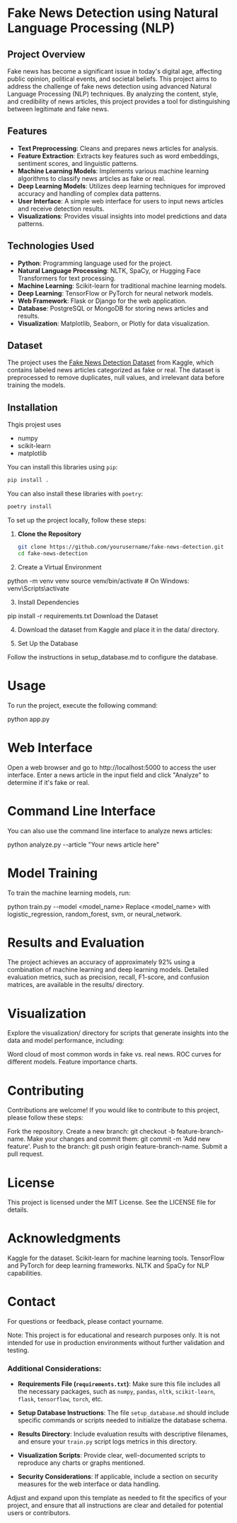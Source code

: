 # Fake News Detection using Natural Language Processing (NLP)

## Project Overview

Fake news has become a significant issue in today's digital age, affecting public opinion, political events, and societal beliefs. This project aims to address the challenge of fake news detection using advanced Natural Language Processing (NLP) techniques. By analyzing the content, style, and credibility of news articles, this project provides a tool for distinguishing between legitimate and fake news.

## Features

- **Text Preprocessing**: Cleans and prepares news articles for analysis.
- **Feature Extraction**: Extracts key features such as word embeddings, sentiment scores, and linguistic patterns.
- **Machine Learning Models**: Implements various machine learning algorithms to classify news articles as fake or real.
- **Deep Learning Models**: Utilizes deep learning techniques for improved accuracy and handling of complex data patterns.
- **User Interface**: A simple web interface for users to input news articles and receive detection results.
- **Visualizations**: Provides visual insights into model predictions and data patterns.

## Technologies Used

- **Python**: Programming language used for the project.
- **Natural Language Processing**: NLTK, SpaCy, or Hugging Face Transformers for text processing.
- **Machine Learning**: Scikit-learn for traditional machine learning models.
- **Deep Learning**: TensorFlow or PyTorch for neural network models.
- **Web Framework**: Flask or Django for the web application.
- **Database**: PostgreSQL or MongoDB for storing news articles and results.
- **Visualization**: Matplotlib, Seaborn, or Plotly for data visualization.

## Dataset

The project uses the [Fake News Detection Dataset](https://www.kaggle.com/clmentbisaillon/fake-and-real-news-dataset) from Kaggle, which contains labeled news articles categorized as fake or real. The dataset is preprocessed to remove duplicates, null values, and irrelevant data before training the models.

## Installation

Thgis projest uses
- numpy
- scikit-learn
- matplotlib

You can install this libraries using `pip`:

   ```bash
   pip install .
   ```

   You can also install these libraries with `poetry`:
   
   ```bash
   poetry install
   ```

To set up the project locally, follow these steps:

1. **Clone the Repository**

   ```bash
   git clone https://github.com/yourusername/fake-news-detection.git
   cd fake-news-detection

2. Create a Virtual Environment

python -m venv venv
source venv/bin/activate   # On Windows: venv\Scripts\activate

3. Install Dependencies

pip install -r requirements.txt
Download the Dataset

4. Download the dataset from Kaggle and place it in the data/ directory.

5. Set Up the Database

Follow the instructions in setup_database.md to configure the database.

# Usage
To run the project, execute the following command:

python app.py
# Web Interface
Open a web browser and go to http://localhost:5000 to access the user interface.
Enter a news article in the input field and click "Analyze" to determine if it's fake or real.

# Command Line Interface
You can also use the command line interface to analyze news articles:

python analyze.py --article "Your news article here"

# Model Training
To train the machine learning models, run:


python train.py --model <model_name>
Replace <model_name> with logistic_regression, random_forest, svm, or neural_network.

# Results and Evaluation
The project achieves an accuracy of approximately 92% using a combination of machine learning and deep learning models. Detailed evaluation metrics, such as precision, recall, F1-score, and confusion matrices, are available in the results/ directory.

# Visualization
Explore the visualization/ directory for scripts that generate insights into the data and model performance, including:

Word cloud of most common words in fake vs. real news.
ROC curves for different models.
Feature importance charts.

# Contributing
Contributions are welcome! If you would like to contribute to this project, please follow these steps:

Fork the repository.
Create a new branch: git checkout -b feature-branch-name.
Make your changes and commit them: git commit -m 'Add new feature'.
Push to the branch: git push origin feature-branch-name.
Submit a pull request.

# License
This project is licensed under the MIT License. See the LICENSE file for details.

# Acknowledgments
Kaggle for the dataset.
Scikit-learn for machine learning tools.
TensorFlow and PyTorch for deep learning frameworks.
NLTK and SpaCy for NLP capabilities.

# Contact
For questions or feedback, please contact yourname.

Note: This project is for educational and research purposes only. It is not intended for use in production environments without further validation and testing.


### Additional Considerations:

- **Requirements File (`requirements.txt`)**: Make sure this file includes all the necessary packages, such as `numpy`, `pandas`, `nltk`, `scikit-learn`, `flask`, `tensorflow`, `torch`, etc.
  
- **Setup Database Instructions**: The file `setup_database.md` should include specific commands or scripts needed to initialize the database schema.

- **Results Directory**: Include evaluation results with descriptive filenames, and ensure your `train.py` script logs metrics in this directory.

- **Visualization Scripts**: Provide clear, well-documented scripts to reproduce any charts or graphs mentioned.

- **Security Considerations**: If applicable, include a section on security measures for the web interface or data handling.

Adjust and expand upon this template as needed to fit the specifics of your project, and ensure that all instructions are clear and detailed for potential users or contributors.





